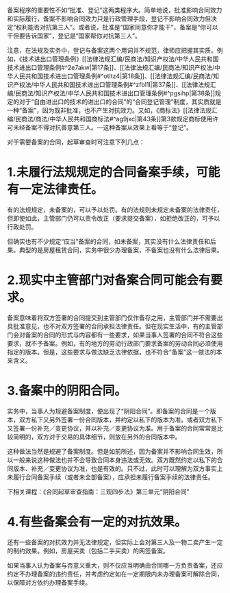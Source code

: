 备案程序的重要性不如“批准、登记”这两类程序大。简单地说，批准影响合同效力和实际履行，备案不影响合同效力只是行政管理手段，登记不影响合同效力但决定“权利能否对抗第三人”。或者说，批准是“国家同意你才能干”，备案是“你可以干但要告诉国家”，登记是“国家帮你对抗第三人”。

注意，在法规及实务中，登记与备案这两个用词并不规范，律师应把握其实质。例如，《技术进出口管理条例》[[法律法规汇编/民商法/知识产权法/中华人民共和国技术进出口管理条例#^2e7akw|第17条]]、[[法律法规汇编/民商法/知识产权法/中华人民共和国技术进出口管理条例#^otltz4|第18条]]、[[法律法规汇编/民商法/知识产权法/中华人民共和国技术进出口管理条例#^zfbl1l|第37条]]、[[法律法规汇编/民商法/知识产权法/中华人民共和国技术进出口管理条例#^pgsihp|第38条]]规定的对于“自由进出口的技术的进出口的合同”的“合同登记管理”制度，其实质就是一种“备案”，因为既非批准，也不产生对抗效力。又如，《商标法》[[法律法规汇编/民商法/商法/中华人民共和国商标法#^ag9jxc|第43条]]第3款规定商标使用许可未经备案不得对抗善意第三人。—这种备案从效果上看等于“登记”。

对于需要备案的合同，起草审查时可注意下列几点：
# 1.未履行法规规定的合同备案手续，可能有一定法律责任。
有的法规规定，未备案的，可以予以处罚。有的法规则未规定未备案的法律责任，但即使如此，主管部门仍可以责令改正（要求提交备案），如拒绝改正的，可予以行政处罚。

但确实也有不少规定“应当”备案的合同，如未备案，其实没有什么法律责任和后果。典型的是房屋租赁合同，实务中很少办理备案，不备案也没有什么法律后果。
# 2.现实中主管部门对备案合同可能会有要求。
备案意味着将双方签署的合同提交到主管部门仅作备存之用，主管部门并不需要出具批准意见，也不对双方签署的合同承担法律责任。但在现实生活中，有的主管部门会对备案的合同的形式与内容都有一些要求，如果当事人签署的合同不符合这些要求，就不予备案。例如，有的地方的劳动行政部门要求备案的劳动合同必须使用指定的版本。但是，这些要求与做法缺乏法律依据，也不符合“备案”这一做法的本来含义。
# 3.备案中的阴阳合同。
实务中，当事人为规避备案制度，便出现了“阴阳合同”。即备案的合同是一个版本，双方私下又另外签署一份合同版本，并约定以私下的版本为准。或者双方私下又签署一份补充／变更协议，并以补充／变更协议为准。用于备案的合同常常是比较简明的，双方对于交易的具体细节，则放在另外的合同版本中。

这种做法当然是规避了备案制度。但是如前所述，因为备案并不影响合同生效，所以一般来说这种做法也并不会导致合同本身违法或无效。双方既然约定以私下的合同版本、补充／变更协议为准，也是有效的。只不过，此时可以理解为双方事实上未履行合同备案手续（或者未全部备案），应承担未履行备案手续的法律责任。

下相关课程：《合同起草审查指南：三观四步法》第三单元“阴阳合同”
# 4.有些备案会有一定的对抗效果。
还有一些备案的对抗效力并无法律规定，但实际上会对第三人及一物二卖产生一定的制约效果。例如，房屋买卖（包括二手买卖）的网签备案。

如果当事人认为备案与否意义重大，则不仅应当明确由合同哪一方负责备案，还应约定不办理备案的违约责任，并考虑约定如在一定期限内未办理备案可解除合同，以保障对方依约办理备案手续。